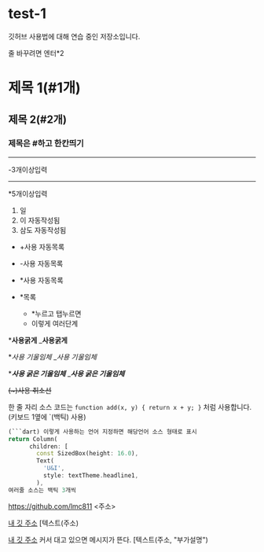 # test-1
깃허브 사용법에 대해 연습 중인 저장소입니다.

줄 바꾸려면 엔터*2

# 제목 1(#1개)
## 제목 2(#2개)
### 제목은 #하고 한칸띄기

--- 
-3개이상입력
***
*5개이상입력

1. 일
2. 이 자동작성됨
3. 삼도 자동작성됨

+ +사용 자동목록
- -사용 자동목록
* *사용 자동목록

* *목록
  * *누르고 탭누르면
  * 이렇게 여러단계

***사용굵게**
___사용굵게__

**사용 기울임체*
__사용 기울임체_

****사용 굵은 기울임체***
____사용 굵은 기울임체___

~~(~)사용 취소선~~

한 줄 자리 소스 코드는 `function add(x, y) { return x + y; }` 처럼 사용합니다.(키보드 1옆에 `(백틱) 사용)

```dart
(```dart) 이렇게 사용하는 언어 지정하면 해당언어 소스 형태로 표시
return Column(
      children: [
        const SizedBox(height: 16.0),
        Text(
          'U&I',
          style: textTheme.headline1,
        ),
여러줄 소스는 백틱 3개씩
```

<https://github.com/lmc811> <주소>

[내 깃 주소](https://github.com/lmc811) [텍스트(주소)

[내 깃 주소](https://github.com/lmc811, "클릭하면 내 깃으로 이동합니다.") 커서 대고 있으면 메시지가 뜬다. [텍스트(주소, "부가설명")
